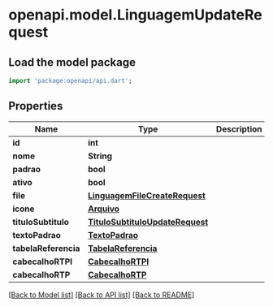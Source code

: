 # openapi.model.LinguagemUpdateRequest

## Load the model package
```dart
import 'package:openapi/api.dart';
```

## Properties
Name | Type | Description | Notes
------------ | ------------- | ------------- | -------------
**id** | **int** |  | 
**nome** | **String** |  | 
**padrao** | **bool** |  | [optional] 
**ativo** | **bool** |  | [optional] 
**file** | [**LinguagemFileCreateRequest**](LinguagemFileCreateRequest.md) |  | [optional] 
**icone** | [**Arquivo**](Arquivo.md) |  | [optional] 
**tituloSubtitulo** | [**TituloSubtituloUpdateRequest**](TituloSubtituloUpdateRequest.md) |  | [optional] 
**textoPadrao** | [**TextoPadrao**](TextoPadrao.md) |  | [optional] 
**tabelaReferencia** | [**TabelaReferencia**](TabelaReferencia.md) |  | [optional] 
**cabecalhoRTPI** | [**CabecalhoRTPI**](CabecalhoRTPI.md) |  | [optional] 
**cabecalhoRTP** | [**CabecalhoRTP**](CabecalhoRTP.md) |  | [optional] 

[[Back to Model list]](../README.md#documentation-for-models) [[Back to API list]](../README.md#documentation-for-api-endpoints) [[Back to README]](../README.md)


